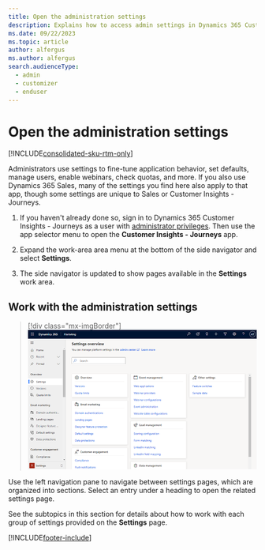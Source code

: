```yaml
---
title: Open the administration settings 
description: Explains how to access admin settings in Dynamics 365 Customer Insights - Journeys.
ms.date: 09/22/2023
ms.topic: article
author: alfergus
ms.author: alfergus
search.audienceType: 
  - admin
  - customizer
  - enduser
---
```


# Open the administration settings

[!INCLUDE[consolidated-sku-rtm-only](./includes/consolidated-sku-rtm-only.md)]

Administrators use settings to fine-tune application behavior, set defaults, manage users, enable webinars, check quotas, and more. If you also use Dynamics 365 Sales, many of the settings you find here also apply to that app, though some settings are unique to Sales or Customer Insights - Journeys.

1. If you haven't already done so, sign in to Dynamics 365 Customer Insights - Journeys as a user with [administrator privileges](admin-users-licenses-roles.md). Then use the app selector menu to open the **Customer Insights - Journeys** app.

1. Expand the work-area area menu at the bottom of the side navigator and select **Settings**.

1. The side navigator is updated to show pages available in the **Settings** work area.

## Work with the administration settings

> [!div class="mx-imgBorder"]
> ![The settings overview.](media/admin-overview2.png)

Use the left navigation pane to navigate between settings pages, which are organized into sections. Select an entry under a heading to open the related settings page.

See the subtopics in this section for details about how to work with each group of settings provided on the **Settings** page.

[!INCLUDE[footer-include](./includes/footer-banner.md)]
